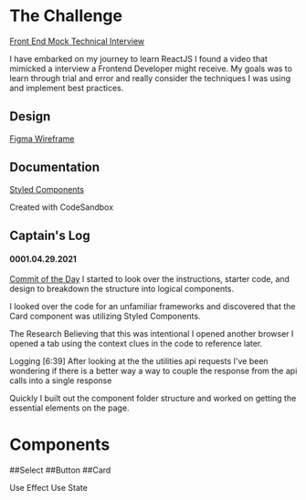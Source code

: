 # The Challenge
[Front End Mock Technical Interview](https://www.youtube.com/watch?v=vomuCMmoNyE&ab_channel=DonTheDeveloper)

I have embarked on my journey to learn ReactJS I found a video that mimicked a interview a Frontend Developer might receive. My goals was to learn through trial and error and really consider the techniques I was using and implement best practices.

## Design
[Figma Wireframe](https://www.figma.com/file/D7zpAhRq7Zy2LKDzpk1VfV/Pokedex-Interview-Project?node-id=5%3A0)

## Documentation
[Styled Components](https://styled-components.com/)

Created with CodeSandbox
## Captain's Log 

#### 0001.04.29.2021
[Commit of the Day]()
I started to look over the instructions, starter code, and design to breakdown the structure into logical components.

I looked over the code for an unfamiliar frameworks and discovered that the Card component was utilizing Styled Components.

The Research
Believing that this was intentional I opened another browser I opened a tab using the context clues in the code to reference later.

Logging
[6:39] After looking at the the utilities api requests I've been wondering if there is a better way a way to couple the response from the api calls into a single response 

Quickly I built out the component folder structure and worked on getting the essential elements on the page.


# Components

##Select
##Button
##Card

Use Effect
Use State
